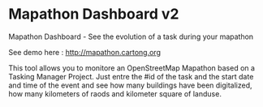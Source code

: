 # Mapathon Dashboard v2
Mapathon Dashboard - See the evolution of a task during your mapathon

See demo here : http://mapathon.cartong.org

This tool allows you to monitore an OpenStreetMap Mapathon based on a Tasking Manager Project. Just entre the #id of the task and the start date and time of the event and see how many buildings have been digitalized, how many kilometers of raods and kilometer square of landuse.
